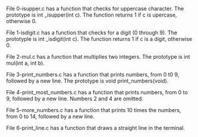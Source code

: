 File 0-isupper.c has a function that checks for uppercase character. The prototype is int _isupper(int c). The function returns 1 if c is upercase, otherwise 0.

File 1-isdigit.c has a function that checks for a digit (0 through 9). The prototyple is int _isdigit(int c). The function returns 1 if c is a digit, otherwise 0.

File 2-mul.c has a function that multiplies two integers. The prototype is int mul(int a, int b).

File 3-print_numbers.c has a function that prints numbers, from 0 t0 9, followed by a new line. The prototype is void print_numbers(void).

File 4-print_most_numbers.c has a function that prints numbers, from 0 to 9, followed by a new line. Numbers 2 and 4 are omitted. 

File 5-more_numbers.c has a function that prints 10 times the numbers, from 0 to 14, followed by a new line. 

File 6-print_line.c has a function that draws a straight line in the terminal.


